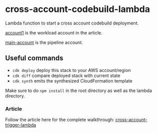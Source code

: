 # cross-account-codebuild-lambda
Lambda function to start a cross account codebuild deployment.

[account1](https://github.com/vishnus17/cross-account-codebuild-lambda/tree/main/account1) is the workload account in the article. <br>

[main-account](https://github.com/vishnus17/cross-account-codebuild-lambda/tree/main/main-account) is the pipeline account.

## Useful commands

* `cdk deploy`      deploy this stack to your AWS account/region
* `cdk diff`        compare deployed stack with current state
* `cdk synth`       emits the synthesized CloudFormation template


Make sure to do `npm install` in the root directory as well as the lambda directory.

### Article
Follow the article here for the complete walkthrough:
[cross-account-trigger-lambda](https://vishnusblog.tech/lambda-function-cross-account-assume-role-action-example)



